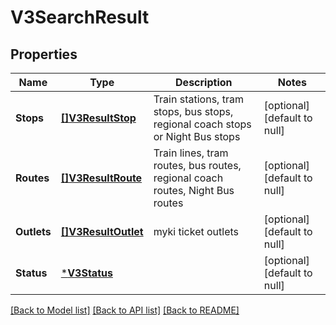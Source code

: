 # V3SearchResult

## Properties
Name | Type | Description | Notes
------------ | ------------- | ------------- | -------------
**Stops** | [**[]V3ResultStop**](V3.ResultStop.md) | Train stations, tram stops, bus stops, regional coach stops or Night Bus stops | [optional] [default to null]
**Routes** | [**[]V3ResultRoute**](V3.ResultRoute.md) | Train lines, tram routes, bus routes, regional coach routes, Night Bus routes | [optional] [default to null]
**Outlets** | [**[]V3ResultOutlet**](V3.ResultOutlet.md) | myki ticket outlets | [optional] [default to null]
**Status** | [***V3Status**](V3.Status.md) |  | [optional] [default to null]

[[Back to Model list]](../README.md#documentation-for-models) [[Back to API list]](../README.md#documentation-for-api-endpoints) [[Back to README]](../README.md)

